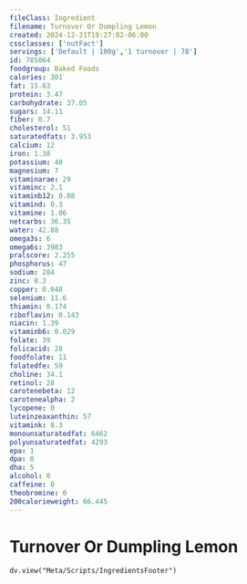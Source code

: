 ```yaml
---
fileClass: Ingredient
filename: Turnover Or Dumpling Lemon
created: 2024-12-21T19:27:02-06:00
cssclasses: ['nutFact']
servings: ['Default | 100g','1 turnover | 78']
id: 785064
foodgroup: Baked Foods
calories: 301
fat: 15.63
protein: 3.47
carbohydrate: 37.05
sugars: 14.11
fiber: 0.7
cholesterol: 51
saturatedfats: 3.953
calcium: 12
iron: 1.38
potassium: 40
magnesium: 7
vitaminarae: 29
vitaminc: 2.1
vitaminb12: 0.08
vitamind: 0.3
vitamine: 1.06
netcarbs: 36.35
water: 42.88
omega3s: 6
omega6s: 3983
pralscore: 2.255
phosphorus: 47
sodium: 284
zinc: 0.3
copper: 0.048
selenium: 11.6
thiamin: 0.174
riboflavin: 0.143
niacin: 1.39
vitaminb6: 0.029
folate: 39
folicacid: 28
foodfolate: 11
folatedfe: 59
choline: 34.1
retinol: 28
carotenebeta: 12
carotenealpha: 2
lycopene: 0
luteinzeaxanthin: 57
vitamink: 8.3
monounsaturatedfat: 6462
polyunsaturatedfat: 4293
epa: 1
dpa: 0
dha: 5
alcohol: 0
caffeine: 0
theobromine: 0
200calorieweight: 66.445
---
```


# Turnover Or Dumpling Lemon

```dataviewjs
dv.view("Meta/Scripts/IngredientsFooter")
```